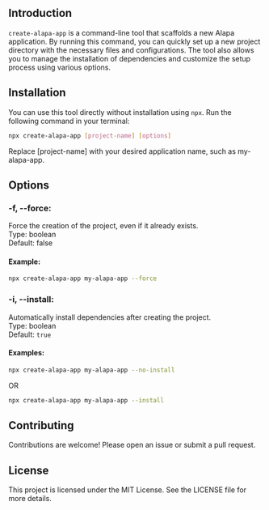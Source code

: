 ## Introduction

`create-alapa-app` is a command-line tool that scaffolds a new Alapa application. By running this command, you can quickly set up a new project directory with the necessary files and configurations. The tool also allows you to manage the installation of dependencies and customize the setup process using various options.

## Installation

You can use this tool directly without installation using `npx`. Run the following command in your terminal:

```bash
npx create-alapa-app [project-name] [options]
```

Replace [project-name] with your desired application name, such as my-alapa-app.

## Options

### -f, --force:

Force the creation of the project, even if it already exists.<br/>
Type: boolean <br/>
Default: false <br/>

#### Example:

```bash
npx create-alapa-app my-alapa-app --force
```

### -i, --install:

Automatically install dependencies after creating the project.<br/>
Type: boolean <br/>
Default: `true` <br/>

#### Examples:

```bash
npx create-alapa-app my-alapa-app --no-install
```

OR

```bash
npx create-alapa-app my-alapa-app --install
```

## Contributing

Contributions are welcome! Please open an issue or submit a pull request.

## License

This project is licensed under the MIT License. See the LICENSE file for more details.
